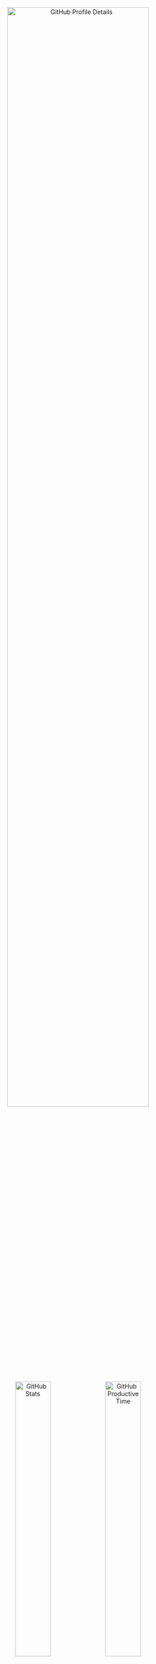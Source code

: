 <!--
  **vargalott/vargalott** is a ✨ _special_ ✨ repository because its `README.md`
  (this file) appears on your GitHub profile.
-->

<!-- https://github.com/vn7n24fzkq/github-profile-summary-cards -->
<div align="center">
    <img alt="GitHub Profile Details" width="80%" src="http://github-profile-summary-cards.vercel.app/api/cards/profile-details?username=vargalott&theme=github_dark"/>
    <img alt="GitHub Stats" width="40%" src="http://github-profile-summary-cards.vercel.app/api/cards/stats?username=vargalott&theme=github_dark">
    <img alt="GitHub Productive Time" width="40%" src="http://github-profile-summary-cards.vercel.app/api/cards/productive-time?username=vargalott&theme=github_dark"/>
    <img alt="GitHub Repos Per Language" width="40%" src="http://github-profile-summary-cards.vercel.app/api/cards/repos-per-language?username=vargalott&theme=github_dark"/>
    <img alt="GitHub Most Commit Language" width="40%" src="http://github-profile-summary-cards.vercel.app/api/cards/most-commit-language?username=vargalott&theme=github_dark"/>
</div>

---

<div align="center">
:zap: Recent activity :zap:
<br><br>

<!--RECENT_ACTIVITY:start-->
⭐ Starred [zed-industries/zed](https://github.com/zed-industries/zed)<br>
⭐ Starred [Mahdi-zarei/nekoray](https://github.com/Mahdi-zarei/nekoray)<br>
⭐ Starred [xchacha20-poly1305/husi](https://github.com/xchacha20-poly1305/husi)<br>
⭐ Starred [MatsuriDayo/nekoray](https://github.com/MatsuriDayo/nekoray)<br>
⭐ Starred [vixfwis/factorio-printer](https://github.com/vixfwis/factorio-printer)<br>
<!--RECENT_ACTIVITY:end-->

<!--RECENT_ACTIVITY:last_update-->
Last updated at 2024-07-06, 00:57:28
<!--RECENT_ACTIVITY:last_update_end-->
</div>
